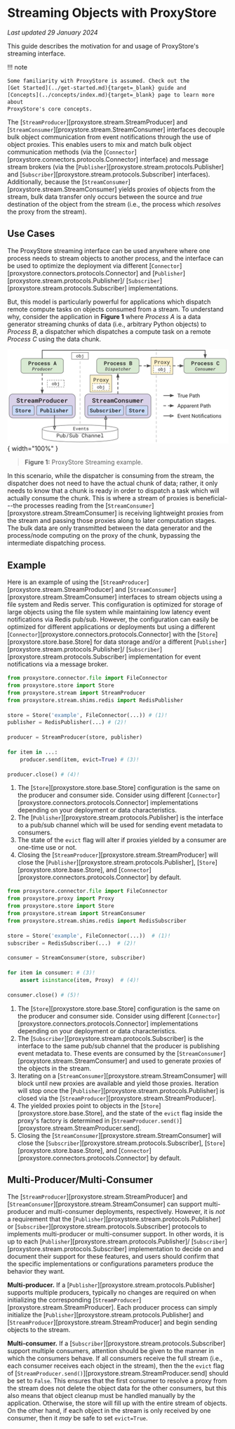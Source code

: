 # Streaming Objects with ProxyStore

*Last updated 29 January 2024*

This guide describes the motivation for and usage of ProxyStore's
streaming interface.

!!! note

    Some familiarity with ProxyStore is assumed. Check out the
    [Get Started](../get-started.md){target=_blank} guide and
    [Concepts](../concepts/index.md){target=_blank} page to learn more about
    ProxyStore's core concepts.

The [`StreamProducer`][proxystore.stream.StreamProducer]
and [`StreamConsumer`][proxystore.stream.StreamConsumer] interfaces decouple
bulk object communication from event notifications through the use of
object proxies. This enables users to mix and match bulk object communication
methods (via the [`Connector`][proxystore.connectors.protocols.Connector]
interface) and message stream brokers (via the
[`Publisher`][proxystore.stream.protocols.Publisher] and
[`Subscriber`][proxystore.stream.protocols.Subscriber] interfaces).
Additionally, because the [`StreamConsumer`][proxystore.stream.StreamConsumer]
yields proxies of objects from the stream, bulk data transfer only occurs
between the source and *true* destination of the object from the stream
(i.e., the process which *resolves* the proxy from the stream).

## Use Cases

The ProxyStore streaming interface can be used anywhere where one process
needs to stream objects to another process, and the interface can be used
to optimize the deployment via different
[`Connector`][proxystore.connectors.protocols.Connector] and
[`Publisher`][proxystore.stream.protocols.Publisher]/
[`Subscriber`][proxystore.stream.protocols.Subscriber] implementations.

But, this model is particularly powerful for applications which dispatch
remote compute tasks on objects consumed from a stream.
To understand why, consider the
application in **Figure 1** where *Process A* is a data generator streaming
chunks of data (i.e., arbitrary Python objects) to *Process B*, a dispatcher
which dispatches a compute task on a remote *Process C* using the data
chunk.

![ProxyStore Streaming](../static/proxystore-streaming.svg){ width="100%" }
> <b>Figure 1:</b> ProxyStore Streaming example.

In this scenario, while the dispatcher is consuming from the stream,
the dispatcher does not need to have the actual chunk of data; rather,
it only needs to know that a chunk is ready in order to dispatch a task
which will actually consume the chunk. This is where a stream of proxies
is beneficial---the processes reading from the
[`StreamConsumer`][proxystore.stream.StreamConsumer] is receiving lightweight
proxies from the stream and passing those proxies along to later
computation stages. The bulk data are only transmitted between the data
generator and the process/node computing on the proxy of the chunk, bypassing
the intermediate dispatching process.

## Example

Here is an example of using the
[`StreamProducer`][proxystore.stream.StreamProducer]
and [`StreamConsumer`][proxystore.stream.StreamConsumer] interfaces
to stream objects using a file system and Redis server.
This configuration is optimized for storage of large objects using the
file system while maintaining low latency event notifications via Redis
pub/sub. However, the configuration can easily be optimized for different
applications or deployments but using a different
[`Connector`][proxystore.connectors.protocols.Connector] with the
[`Store`][proxystore.store.base.Store] for data storage and/or a different
[`Publisher`][proxystore.stream.protocols.Publisher]/
[`Subscriber`][proxystore.stream.protocols.Subscriber] implementation for
event notifications via a message broker.

```python title="producer.py" linenums="1"
from proxystore.connector.file import FileConnector
from proxystore.store import Store
from proxystore.stream import StreamProducer
from proxystore.stream.shims.redis import RedisPublisher

store = Store('example', FileConnector(...)) # (1)!
publisher = RedisPublisher(...) # (2)!

producer = StreamProducer(store, publisher)

for item in ...:
    producer.send(item, evict=True) # (3)!

producer.close() # (4)!
```

1. The [`Store`][proxystore.store.base.Store] configuration is the same
   on the producer and consumer side. Consider using different
   [`Connector`][proxystore.connectors.protocols.Connector] implementations
   depending on your deployment or data characteristics.
2. The [`Publisher`][proxystore.stream.protocols.Publisher] is the interface
   to a pub/sub channel which will be used for sending event metadata to
   consumers.
3. The state of the `evict` flag will alter if proxies yielded by a
   consumer are one-time use or not.
4. Closing the [`StreamProducer`][proxystore.stream.StreamProducer] will close
   the [`Publisher`][proxystore.stream.protocols.Publisher],
   [`Store`][proxystore.store.base.Store], and
   [`Connector`][proxystore.connectors.protocols.Connector] by default.

```python title="consumer.py" linenums="1"
from proxystore.connector.file import FileConnector
from proxystore.proxy import Proxy
from proxystore.store import Store
from proxystore.stream import StreamConsumer
from proxystore.stream.shims.redis import RedisSubscriber

store = Store('example', FileConnector(...))  # (1)!
subscriber = RedisSubscriber(...)  # (2)!

consumer = StreamConsumer(store, subscriber)

for item in consumer: # (3)!
    assert isinstance(item, Proxy)  # (4)!

consumer.close() # (5)!
```

1. The [`Store`][proxystore.store.base.Store] configuration is the same
   on the producer and consumer side. Consider using different
   [`Connector`][proxystore.connectors.protocols.Connector] implementations
   depending on your deployment or data characteristics.
2. The [`Subscriber`][proxystore.stream.protocols.Subscriber] is the interface
   to the same pub/sub channel that the producer is publishing event metadata
   to. These events are consumed by the
   [`StreamConsumer`][proxystore.stream.StreamConsumer] and used to
   generate proxies of the objects in the stream.
3. Iterating on a [`StreamConsumer`][proxystore.stream.StreamConsumer] will
   block until new proxies are available and yield those proxies. Iteration
   will stop once the [`Publisher`][proxystore.stream.protocols.Publisher]
   is closed via the [`StreamProducer`][proxystore.stream.StreamProducer].
4. The yielded proxies point to objects in the
   [`Store`][proxystore.store.base.Store], and the state of the `evict` flag
   inside the proxy's factory is determined in
   [`StreamProducer.send()`][proxystore.stream.StreamProducer.send].
4. Closing the [`StreamConsumer`][proxystore.stream.StreamConsumer] will close
   the [`Subscriber`][proxystore.stream.protocols.Subscriber],
   [`Store`][proxystore.store.base.Store], and
   [`Connector`][proxystore.connectors.protocols.Connector] by default.

## Multi-Producer/Multi-Consumer

The [`StreamProducer`][proxystore.stream.StreamProducer]
and [`StreamConsumer`][proxystore.stream.StreamConsumer] can support
multi-producer and multi-consumer deployments, respectively.
However, it is *not* a requirement that the
[`Publisher`][proxystore.stream.protocols.Publisher] or
[`Subscriber`][proxystore.stream.protocols.Subscriber] protocols to
implements multi-producer or multi-consumer support.
In other words, it is up to each
[`Publisher`][proxystore.stream.protocols.Publisher]/
[`Subscriber`][proxystore.stream.protocols.Subscriber] implementation
to decide on and document their support for these features, and users
should confirm that the specific implementations or configurations parameters
produce the behavior they want.

**Multi-producer.** If a [`Publisher`][proxystore.stream.protocols.Publisher]
supports multiple producers, typically no changes are required on
when initializing the corresponding
[`StreamProducer`][proxystore.stream.StreamProducer]. Each producer process
can simply initialize the [`Publisher`][proxystore.stream.protocols.Publisher]
and [`StreamProducer`][proxystore.stream.StreamProducer] and begin sending
objects to the stream.

**Multi-consumer.** If a [`Subscriber`][proxystore.stream.protocols.Subscriber]
support multiple consumers, attention should be given to the manner in which
the consumers behave. If all consumers receive the full stream (i.e., each
consumer receives each object in the stream), then the the `evict` flag of
[`StreamProducer.send()`][proxystore.stream.StreamProducer.send] should be
set to `False`. This ensures that the first consumer to resolve a proxy from
the stream does not delete the object data for the other consumers, but
this also means that object cleanup must be handled manually by the
application. Otherwise, the store will fill up with the entire stream of
objects. On the other hand, if each object in the stream is only received by
one consumer, then it *may* be safe to set `evict=True`.
